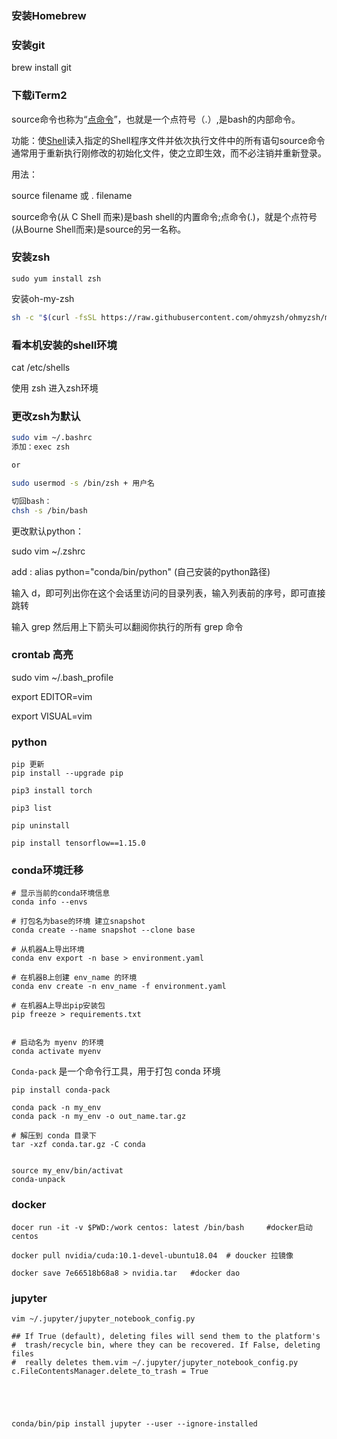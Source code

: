 ### 安装Homebrew



### 安装git

brew install git



### 下载iTerm2



source命令也称为“[点命令](http://link.zhihu.com/?target=http%3A//www.51testing.com/%3Fuid-225738-action-viewspace-itemid-206878)”，也就是一个点符号（.）,是bash的内部命令。

功能：使[Shell](http://link.zhihu.com/?target=http%3A//www.51testing.com/%3Fuid-225738-action-viewspace-itemid-206878)读入指定的Shell程序文件并依次执行文件中的所有语句source命令通常用于重新执行刚修改的初始化文件，使之立即生效，而不必注销并重新登录。

用法：

source filename 或 . filename

source命令(从 C Shell 而来)是bash shell的内置命令;点命令(.)，就是个点符号(从Bourne Shell而来)是source的另一名称。



### 安装zsh

```console
sudo yum install zsh
```

安装oh-my-zsh

```bash
sh -c "$(curl -fsSL https://raw.githubusercontent.com/ohmyzsh/ohmyzsh/master/tools/install.sh)"
```



### 看本机安装的shell环境

cat /etc/shells



使用 zsh 进入zsh环境

### 更改zsh为默认

```bash
sudo vim ~/.bashrc
添加：exec zsh

or

sudo usermod -s /bin/zsh + 用户名

切回bash：
chsh -s /bin/bash
```

更改默认python：

sudo vim ~/.zshrc

add : alias python="conda/bin/python" (自己安装的python路径)



输入 d，即可列出你在这个会话里访问的目录列表，输入列表前的序号，即可直接跳转

输入 grep 然后用上下箭头可以翻阅你执行的所有 grep 命令





### crontab 高亮

sudo vim ~/.bash_profile

export EDITOR=vim

export VISUAL=vim



### python

```
pip 更新 
pip install --upgrade pip 

pip3 install torch

pip3 list

pip uninstall

pip install tensorflow==1.15.0
```



### conda环境迁移

```shell
# 显示当前的conda环境信息
conda info --envs

# 打包名为base的环境 建立snapshot
conda create --name snapshot --clone base

# 从机器A上导出环境
conda env export -n base > environment.yaml

# 在机器B上创建 env_name 的环境
conda env create -n env_name -f environment.yaml

# 在机器A上导出pip安装包
pip freeze > requirements.txt


# 启动名为 myenv 的环境
conda activate myenv
```

`Conda-pack` 是一个命令行工具，用于打包 conda 环境

```shell
pip install conda-pack

conda pack -n my_env
conda pack -n my_env -o out_name.tar.gz

# 解压到 conda 目录下
tar -xzf conda.tar.gz -C conda


source my_env/bin/activat 
conda-unpack 

```



### docker

```shell
docer run -it -v $PWD:/work centos: latest /bin/bash     #docker启动centos

docker pull nvidia/cuda:10.1-devel-ubuntu18.04	# doucker 拉镜像

docker save 7e66518b68a8 > nvidia.tar	#docker dao
```

### 

### jupyter

```
vim ~/.jupyter/jupyter_notebook_config.py

## If True (default), deleting files will send them to the platform's
#  trash/recycle bin, where they can be recovered. If False, deleting files
#  really deletes them.vim ~/.jupyter/jupyter_notebook_config.py
c.FileContentsManager.delete_to_trash = True





conda/bin/pip install jupyter --user --ignore-installed
```

